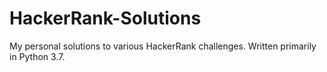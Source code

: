 # HackerRank-Solutions
My personal solutions to various HackerRank challenges. Written primarily in Python 3.7.
